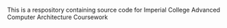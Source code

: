 This is a respository containing source code for Imperial College Advanced Computer 
Architecture Coursework
